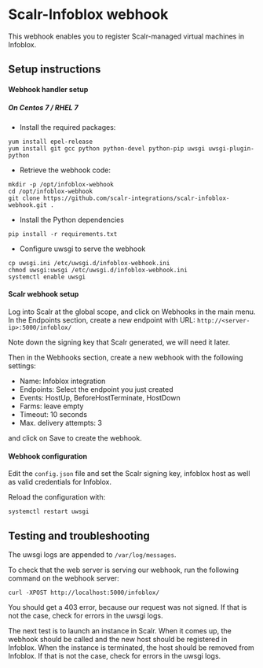 # Scalr-Infoblox webhook

This webhook enables you to register Scalr-managed virtual machines in Infoblox.

## Setup instructions

#### Webhook handler setup

##### On Centos 7 / RHEL 7

- Install the required packages:
```
yum install epel-release
yum install git gcc python python-devel python-pip uwsgi uwsgi-plugin-python
```
- Retrieve the webhook code:
```
mkdir -p /opt/infoblox-webhook
cd /opt/infoblox-webhook
git clone https://github.com/scalr-integrations/scalr-infoblox-webhook.git .
```
- Install the Python dependencies
```
pip install -r requirements.txt
```
- Configure uwsgi to serve the webhook
```
cp uwsgi.ini /etc/uwsgi.d/infoblox-webhook.ini
chmod uwsgi:uwsgi /etc/uwsgi.d/infoblox-webhook.ini
systemctl enable uwsgi
```

#### Scalr webhook setup

Log into Scalr at the global scope, and click on Webhooks in the main menu.
In the Endpoints section, create a new endpoint with URL: `http://<server-ip>:5000/infoblox/`

Note down the signing key that Scalr generated, we will need it later.


Then in the Webhooks section, create a new webhook with the following settings:
- Name: Infoblox integration
- Endpoints: Select the endpoint you just created
- Events: HostUp, BeforeHostTerminate, HostDown
- Farms: leave empty
- Timeout: 10 seconds
- Max. delivery attempts: 3

and click on Save to create the webhook.


#### Webhook configuration

Edit the `config.json` file and set the Scalr signing key, infoblox host as well as valid credentials for Infoblox.

Reload the configuration with:
```
systemctl restart uwsgi
```

## Testing and troubleshooting

The uwsgi logs are appended to `/var/log/messages`.

To check that the web server is serving our webhook, run the following command on the webhook server:
```
curl -XPOST http://localhost:5000/infoblox/
```

You should get a 403 error, because our request was not signed. If that is not the case, check for errors in the uwsgi logs.

The next test is to launch an instance in Scalr. When it comes up, the webhook should be called and the new host should be registered in Infoblox. When the instance is terminated, the host should be removed from Infoblox. If that is not the case, check for errors in the uwsgi logs.




